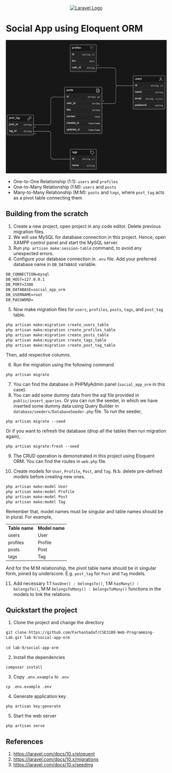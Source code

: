 <p align="center"><a href="https://laravel.com" target="_blank"><img src="https://raw.githubusercontent.com/laravel/art/master/logo-lockup/5%20SVG/2%20CMYK/1%20Full%20Color/laravel-logolockup-cmyk-red.svg" width="400" alt="Laravel Logo"></a></p>


# Social App using Eloquent ORM

![ERD](./public/images/erd.png)

- One-to-One Relationship (1:1): `users` and `profiles`
- One-to-Many Relationship (1:M): `users` and `posts`
- Many-to-Many Relationship (M:M): `posts` and `tags`, where `post_tag` acts as a pivot table connecting them

## Building from the scratch
1. Create a new project, open project in any code editor. Delete previous migration files.
2. We will use MySQL for database connection in this project. Hence, open XAMPP control panel and start the MySQL server. 
3. Run `php artisan make:session-table` command, to avoid any unexpected errors.
4. Configure your database connection in `.env` file. Add your preferred database name in `DB_DATABASE` variable.
```
DB_CONNECTION=mysql
DB_HOST=127.0.0.1
DB_PORT=3306
DB_DATABASE=social_app_orm
DB_USERNAME=root
DB_PASSWORD=
```
5. Now make migration files for `users`, `profiles`, `posts`, `tags`, and `post_tag` table. 
```
php artisan make:migration create_users_table
php artisan make:migration create_profiles_table
php artisan make:migration create_posts_table
php artisan make:migration create_tags_table
php artisan make:migration create_post_tag_table
```
Then, add respective columns.

6. Run the migration using the following command
```
php artisan migrate
```
7. You can find the database in PHPMyAdmin panel (`social_app_orm` in this case). 
8. You can add some dummy data from the sql file provided in `public/insert_queries`. Or you can run the seeder, in which we have inserted some dummy data using Query Builder in `database/seeders/DatabaseSeeder.php` file.
To run the seeder,
```
php artisan migrate --seed
```
Or if you want to refresh the database (drop all the tables then run migration again),
```
php artisan migrate:fresh --seed
```
9. The CRUD operation is demonstrated in this project using Eloquent ORM. You can find the routes in `web.php` file.

10. Create models for `User`, `Profile`, `Post`, and `Tag`. N.b. delete pre-defined models before creating new ones.
```
php artisan make:model User
php artisan make:model Profile
php artisan make:model Post
php artisan make:model Tag
```
Remember that, model names must be singular and table names should be in plural. For example,
<table>
<tr>
<th> Table name </th>
<th> Model name </th>
</tr>
<tr>
<td> users </td>
<td> User </td>
</tr>
<tr>
<td> profiles </td>
<td> Profile </td>
</tr>
<tr>
<td> posts </td>
<td> Post </td>
</tr>
<tr>
<td> tags </td>
<td> Tag </td>
</tr>
</table>

And for the M:M relationship, the pivot table name should be in singular form, joined by underscore. E.g. `post_tag` for `Post` and `Tag` models.

11. Add necessary 1:1 `hasOne() : belongsTo()`, 1:M `hasMany() : belongsTo()`, M:M `belongsToMany() : belongsToMany()` functions in the models to link the relations.


## Quickstart the project
1. Clone the project and change the directory
```
git clone https://github.com/FarhanSadaf/CSE3100-Web-Programming-Lab.git lab-9/social-app-orm

cd lab-9/social-app-orm
```
2. Install the dependencies
```
composer install
```
3. Copy `.env.example` to `.env`
```
cp .env.example .env
```
4. Generate application key 
```
php artisan key:generate
```
5. Start the web server
```
php artisan serve
```

## References
1. https://laravel.com/docs/10.x/eloquent
2. https://laravel.com/docs/10.x/migrations
3. https://laravel.com/docs/10.x/seeding
